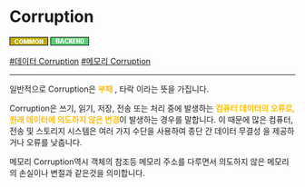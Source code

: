# Corruption

![Common](../../2TAT1C/Label_Common.png)
![Backend](../../2TAT1C/Label_Backend.png)

<a href="https://en.wikipedia.org/wiki/Data_corruption">#데이터 Corruption</a>
<a href="https://en.wikipedia.org/wiki/Memory_corruption">#메모리 Corruption</a>

---

일반적으로 Corruption은 <span style="color:#FFBF00; font-weight:bold;">부패</span> , 타락 이라는 뜻을 가집니다.

Corruption은 쓰기, 읽기, 저장, 전송 또는 처리 중에 발생하는  <span style="color:#FFBF00; font-weight:bold;">컴퓨터 데이터의 오류로, 원래 데이터에 의도하지 않은 변경</span>이 발생하는 경우를 말합니다. 이 때문에 많은 컴퓨터, 전송 및 스토리지 시스템은 여러 가지 수단을 사용하여 종단 간 데이터 무결성 을 제공하거나 오류를 낮춥니다.

메모리 Corruption역시 객체의 참조등 메모리 주소를 다루면서 의도하지 않은 메모리의 손실이나 변절과 같은것을 의미합니다. 
